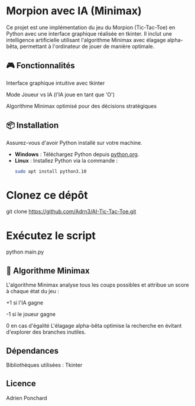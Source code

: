 # Morpion avec IA (Minimax)

Ce projet est une implémentation du jeu du Morpion (Tic-Tac-Toe) en Python avec une interface graphique réalisée en tkinter. Il inclut une intelligence artificielle utilisant l'algorithme Minimax avec élagage alpha-bêta, permettant à l'ordinateur de jouer de manière optimale.

## 🎮 Fonctionnalités

Interface graphique intuitive avec tkinter

Mode Joueur vs IA (l'IA joue en tant que 'O')

Algorithme Minimax optimisé pour des décisions stratégiques

## 📦 Installation

Assurez-vous d'avoir Python installé sur votre machine.
- **Windows** : Téléchargez Python depuis [python.org](https://www.python.org/). 
- **Linux** : Installez Python via la commande :  
     ```bash
     sudo apt install python3.10
     ```
# Clonez ce dépôt
git clone https://github.com/Adrn3/AI-Tic-Tac-Toe.git

# Exécutez le script
python main.py

## 🧠 Algorithme Minimax

L'algorithme Minimax analyse tous les coups possibles et attribue un score à chaque état du jeu :

+1 si l'IA gagne

-1 si le joueur gagne

0 en cas d'égalité
L'élagage alpha-bêta optimise la recherche en évitant d'explorer des branches inutiles.

## Dépendances
Bibliothèques utilisées :
Tkinter

## Licence
Adrien Ponchard

